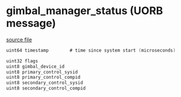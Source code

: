 # gimbal_manager_status (UORB message)



[source file](https://github.com/PX4/PX4-Autopilot/blob/master/msg/gimbal_manager_status.msg)

```c
uint64 timestamp        # time since system start (microseconds)

uint32 flags
uint8 gimbal_device_id
uint8 primary_control_sysid
uint8 primary_control_compid
uint8 secondary_control_sysid
uint8 secondary_control_compid

```
